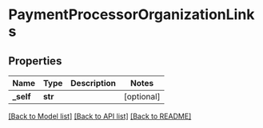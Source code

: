 # PaymentProcessorOrganizationLinks

## Properties
Name | Type | Description | Notes
------------ | ------------- | ------------- | -------------
**_self** | **str** |  | [optional] 

[[Back to Model list]](../README.md#documentation-for-models) [[Back to API list]](../README.md#documentation-for-api-endpoints) [[Back to README]](../README.md)


